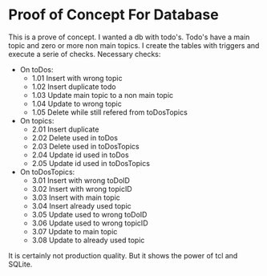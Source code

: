 Proof of Concept For Database
=============================

This is a prove of concept.
I wanted a db with todo's. Todo's have a main topic and zero or more
non main topics.
I create the tables with triggers and execute a serie of checks.
Necessary checks:
- On toDos:
  - 1.01 Insert with wrong topic
  - 1.02 Insert duplicate todo
  - 1.03 Update main topic to a non main topic
  - 1.04 Update to wrong topic
  - 1.05 Delete while still refered from toDosTopics
- On topics:
  - 2.01 Insert duplicate
  - 2.02 Delete used in toDos
  - 2.03 Delete used in toDosTopics
  - 2.04 Update id used in toDos
  - 2.05 Update id used in toDosTopics
- On toDosTopics:
  - 3.01 Insert with wrong toDoID
  - 3.02 Insert with wrong topicID
  - 3.03 Insert with main topic
  - 3.04 Insert already used topic
  - 3.05 Update used to wrong toDoID
  - 3.06 Update used to wrong topicID
  - 3.07 Update to main topic
  - 3.08 Update to already used topic

It is certainly not production quality. But it shows the power of tcl
and SQLite.
